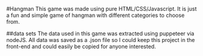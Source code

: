 #Hangman
This game was made using pure HTML/CSS/Javascript. It is just a fun and simple game of hangman with different categories to choose from.

##data sets
The data used in this game was extracted using puppeteer via nodeJS. All data was saved as a .json file so I could keep this project in the front-end and could easily be copied for anyone interested.
